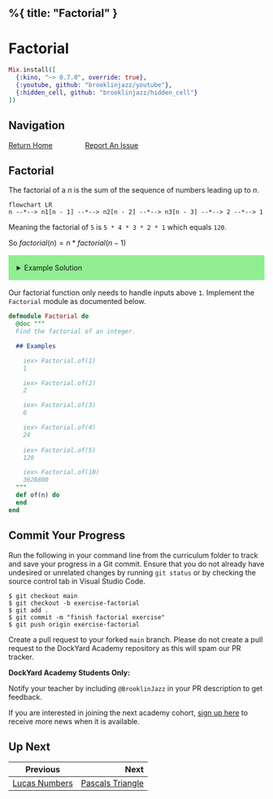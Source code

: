 %{
  title: "Factorial"
}
---
# Factorial

```elixir
Mix.install([
  {:kino, "~> 0.7.0", override: true},
  {:youtube, github: "brooklinjazz/youtube"},
  {:hidden_cell, github: "brooklinjazz/hidden_cell"}
])
```

## Navigation

[Return Home](../start.livemd)<span style="padding: 0 30px"></span>
[Report An Issue](https://github.com/DockYard-Academy/beta_curriculum/issues/new?assignees=&labels=&template=issue.md&title=)

## Factorial

The factorial of a $n$ is the sum of the sequence of numbers leading up to $n$.

```mermaid
flowchart LR
n --*--> n1[n - 1] --*--> n2[n - 2] --*--> n3[n - 3] --*--> 2 --*--> 1
```

Meaning the factorial of `5` is `5 * 4 * 3 * 2 * 1` which equals `120`.

So $factorial(n) = n * factorial(n - 1)$

<details style="background-color: lightgreen; padding: 1rem; margin: 1rem 0;">
<summary>Example Solution</summary>

```elixir
defmodule Factorial do
  def of(1), do: 1
  def of(n) do
    n * of(n - 1)
  end
end
```

</details>

Our factorial function only needs to handle inputs above `1`.
Implement the `Factorial` module as documented below.

```elixir
defmodule Factorial do
  @doc """
  Find the factorial of an integer.

  ## Examples

    iex> Factorial.of(1)
    1

    iex> Factorial.of(2)
    2

    iex> Factorial.of(3)
    6

    iex> Factorial.of(4)
    24
    
    iex> Factorial.of(5)
    120

    iex> Factorial.of(10)
    3628800
  """
  def of(n) do
  end
end
```

## Commit Your Progress

Run the following in your command line from the curriculum folder to track and save your progress in a Git commit.
Ensure that you do not already have undesired or unrelated changes by running `git status` or by checking the source control tab in Visual Studio Code.

```
$ git checkout main
$ git checkout -b exercise-factorial
$ git add .
$ git commit -m "finish factorial exercise"
$ git push origin exercise-factorial
```

Create a pull request to your forked `main` branch. Please do not create a pull request to the DockYard Academy repository as this will spam our PR tracker.

**DockYard Academy Students Only:**

Notify your teacher by including `@BrooklinJazz` in your PR description to get feedback.

If you are interested in joining the next academy cohort, [sign up here](https://academy.dockyard.com/) to receive more news when it is available.

## Up Next

| Previous                                           | Next                                                     |
| -------------------------------------------------- | -------------------------------------------------------: |
| [Lucas Numbers](../exercises/lucas_numbers.livemd) | [Pascals Triangle](../exercises/pascals_triangle.livemd) |

